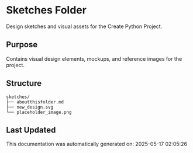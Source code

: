 <!-- filepath: /home/michaelnewham/bin/python_projects/create_python_project/sketches/aboutthisfolder.md -->
# Sketches Folder

Design sketches and visual assets for the Create Python Project.

## Purpose

Contains visual design elements, mockups, and reference images for the project.

## Structure

```
sketches/
├── aboutthisfolder.md
├── new_design.svg
└── placeholder_image.png
```

## Last Updated

This documentation was automatically generated on: 2025-05-17 02:05:26
